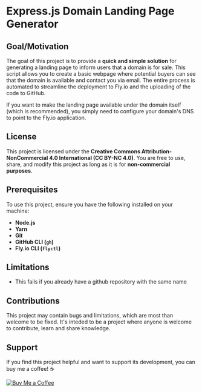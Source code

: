 # Express.js Domain Landing Page Generator

## Goal/Motivation

The goal of this project is to provide a **quick and simple solution** for generating a landing page to inform users that a domain is for sale. This script allows you to create a basic webpage where potential buyers can see that the domain is available and contact you via email. The entire process is automated to streamline the deployment to Fly.io and the uploading of the code to GitHub.

If you want to make the landing page available under the domain itself (which is recommended), you simply need to configure your domain's DNS to point to the Fly.io application.

## License

This project is licensed under the **Creative Commons Attribution-NonCommercial 4.0 International (CC BY-NC 4.0)**. You are free to use, share, and modify this project as long as it is for **non-commercial purposes**.

## Prerequisites

To use this project, ensure you have the following installed on your machine:

- **Node.js**
- **Yarn**
- **Git**
- **GitHub CLI (`gh`)**
- **Fly.io CLI (`flyctl`)**

## Limitations

- This fails if you already have a github repository with the same name

## Contributions

This project may contain bugs and limitations, which are most than welcome to be fixed. It's inteded to be a project where anyone is welcome to contribute, learn and share knowledge.

## Support

If you find this project helpful and want to support its development, you can buy me a coffee! ☕

[![Buy Me a Coffee](https://cdn.buymeacoffee.com/buttons/v2/default-yellow.png)](https://www.buymeacoffee.com/codeandwaves)
